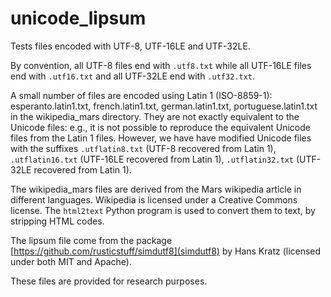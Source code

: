 # unicode_lipsum

Tests files encoded with UTF-8, UTF-16LE and UTF-32LE.

By convention, all UTF-8 files end with `.utf8.txt` while all UTF-16LE files end with `.utf16.txt` and
all UTF-32LE end with `.utf32.txt`.

A small number of files are encoded using Latin 1 (ISO-8859-1): esperanto.latin1.txt, french.latin1.txt, german.latin1.txt, portuguese.latin1.txt
in the wikipedia_mars directory. They are not exactly equivalent to the Unicode files: e.g., it is not possible to reproduce the equivalent Unicode files from the Latin 1 files. However, we have have modified Unicode files with the suffixes `.utflatin8.txt` (UTF-8 recovered from Latin 1), `.utflatin16.txt` (UTF-16LE recovered from Latin 1), `.utflatin32.txt` (UTF-32LE recovered from Latin 1).

The wikipedia_mars files are derived from the Mars wikipedia article in different languages.
Wikipedia is licensed under a Creative Commons license.
 The `html2text` Python program is used to convert them to text, by stripping HTML codes.

The lipsum file come from the package [https://github.com/rusticstuff/simdutf8](simdutf8)
by Hans Kratz (licensed under both MIT and Apache).


These files are provided for research purposes.

